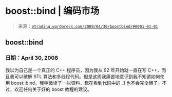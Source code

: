 <!--yml

category: 未分类

日期：2024-05-12 19:43:12

-->

# boost::bind | 编码市场

> 来源：[`etrading.wordpress.com/2008/04/30/boostbind/#0001-01-01`](https://etrading.wordpress.com/2008/04/30/boostbind/#0001-01-01)

## boost::bind

### 日期：April 30, 2008

我以为自己是一个真正的 C++ 程序员，因为我从 92 年开始就一直在写 C++，而且我可以破解 STL 算法和多线程代码。但是这周我痛苦地意识到我不知道如何使用 boost::bind。我稍微读了一些资料，现在看到代码中的 _1 也不会完全懵了。不过，欢迎任何关于好的 boost 教程的建议。
